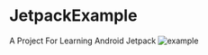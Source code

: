 # JetpackExample
A Project For Learning Android Jetpack
![example](https://github.com/taoqx/JetpackExample/example.gif)
